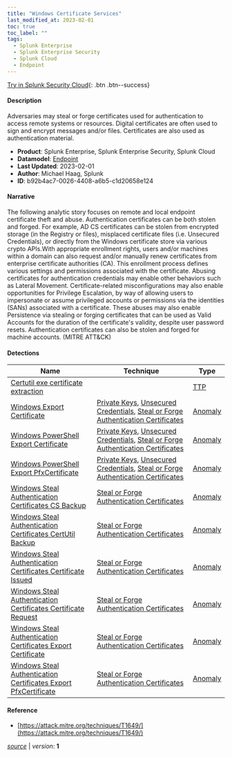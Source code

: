 ```yaml
---
title: "Windows Certificate Services"
last_modified_at: 2023-02-01
toc: true
toc_label: ""
tags:
  - Splunk Enterprise
  - Splunk Enterprise Security
  - Splunk Cloud
  - Endpoint
---
```


[Try in Splunk Security Cloud](https://www.splunk.com/en_us/cyber-security.html){: .btn .btn--success}

#### Description

Adversaries may steal or forge certificates used for authentication to access remote systems or resources. Digital certificates are often used to sign and encrypt messages and/or files. Certificates are also used as authentication material.

- **Product**: Splunk Enterprise, Splunk Enterprise Security, Splunk Cloud
- **Datamodel**: [Endpoint](https://docs.splunk.com/Documentation/CIM/latest/User/Endpoint)
- **Last Updated**: 2023-02-01
- **Author**: Michael Haag, Splunk
- **ID**: b92b4ac7-0026-4408-a6b5-c1d20658e124

#### Narrative

The following analytic story focuses on remote and local endpoint certificate theft and abuse. Authentication certificates can be both stolen and forged. For example, AD CS certificates can be stolen from encrypted storage (in the Registry or files), misplaced certificate files (i.e. Unsecured Credentials), or directly from the Windows certificate store via various crypto APIs.With appropriate enrollment rights, users and/or machines within a domain can also request and/or manually renew certificates from enterprise certificate authorities (CA). This enrollment process defines various settings and permissions associated with the certificate. Abusing certificates for authentication credentials may enable other behaviors such as Lateral Movement. Certificate-related misconfigurations may also enable opportunities for Privilege Escalation, by way of allowing users to impersonate or assume privileged accounts or permissions via the identities (SANs) associated with a certificate. These abuses may also enable Persistence via stealing or forging certificates that can be used as Valid Accounts for the duration of the certificate's validity, despite user password resets. Authentication certificates can also be stolen and forged for machine accounts. (MITRE ATT&CK)

#### Detections

| Name        | Technique   | Type         |
| ----------- | ----------- |--------------|
| [Certutil exe certificate extraction](/endpoint/337a46be-600f-11eb-ae93-0242ac130002/) |  | [TTP](https://github.com/splunk/security_content/wiki/Detection-Analytic-Types) |
| [Windows Export Certificate](/endpoint/d8ddfa9b-b724-4df9-9dbe-f34cc0936714/) | [Private Keys](/tags/#private-keys), [Unsecured Credentials](/tags/#unsecured-credentials), [Steal or Forge Authentication Certificates](/tags/#steal-or-forge-authentication-certificates) | [Anomaly](https://github.com/splunk/security_content/wiki/Detection-Analytic-Types) |
| [Windows PowerShell Export Certificate](/endpoint/5e38ded4-c964-41f4-8cb6-4a1a53c6929f/) | [Private Keys](/tags/#private-keys), [Unsecured Credentials](/tags/#unsecured-credentials), [Steal or Forge Authentication Certificates](/tags/#steal-or-forge-authentication-certificates) | [Anomaly](https://github.com/splunk/security_content/wiki/Detection-Analytic-Types) |
| [Windows PowerShell Export PfxCertificate](/endpoint/ed06725f-6da6-439f-9dcc-ab30e891297c/) | [Private Keys](/tags/#private-keys), [Unsecured Credentials](/tags/#unsecured-credentials), [Steal or Forge Authentication Certificates](/tags/#steal-or-forge-authentication-certificates) | [Anomaly](https://github.com/splunk/security_content/wiki/Detection-Analytic-Types) |
| [Windows Steal Authentication Certificates CS Backup](/endpoint/a2f4cc7f-6503-4078-b206-f83a29f408a7/) | [Steal or Forge Authentication Certificates](/tags/#steal-or-forge-authentication-certificates) | [Anomaly](https://github.com/splunk/security_content/wiki/Detection-Analytic-Types) |
| [Windows Steal Authentication Certificates CertUtil Backup](/endpoint/bac85b56-0b65-4ce5-aad5-d94880df0967/) | [Steal or Forge Authentication Certificates](/tags/#steal-or-forge-authentication-certificates) | [Anomaly](https://github.com/splunk/security_content/wiki/Detection-Analytic-Types) |
| [Windows Steal Authentication Certificates Certificate Issued](/endpoint/9b1a5385-0c31-4c39-9753-dc26b8ce64c2/) | [Steal or Forge Authentication Certificates](/tags/#steal-or-forge-authentication-certificates) | [Anomaly](https://github.com/splunk/security_content/wiki/Detection-Analytic-Types) |
| [Windows Steal Authentication Certificates Certificate Request](/endpoint/747d7800-2eaa-422d-b994-04d8bb9e06d0/) | [Steal or Forge Authentication Certificates](/tags/#steal-or-forge-authentication-certificates) | [Anomaly](https://github.com/splunk/security_content/wiki/Detection-Analytic-Types) |
| [Windows Steal Authentication Certificates Export Certificate](/endpoint/e39dc429-c2a5-4f1f-9c3c-6b211af6b332/) | [Steal or Forge Authentication Certificates](/tags/#steal-or-forge-authentication-certificates) | [Anomaly](https://github.com/splunk/security_content/wiki/Detection-Analytic-Types) |
| [Windows Steal Authentication Certificates Export PfxCertificate](/endpoint/391329f3-c14b-4b8d-8b37-ac5012637360/) | [Steal or Forge Authentication Certificates](/tags/#steal-or-forge-authentication-certificates) | [Anomaly](https://github.com/splunk/security_content/wiki/Detection-Analytic-Types) |

#### Reference

* [https://attack.mitre.org/techniques/T1649/](https://attack.mitre.org/techniques/T1649/)



[*source*](https://github.com/splunk/security_content/tree/develop/stories/windows_certificate_services.yml) \| *version*: **1**